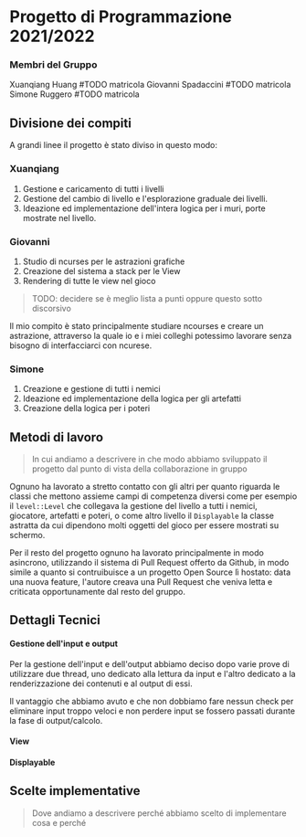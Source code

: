 # Progetto di Programmazione 2021/2022
### Membri del Gruppo
Xuanqiang Huang #TODO matricola
Giovanni Spadaccini #TODO matricola
Simone Ruggero #TODO matricola


## Divisione dei compiti
A grandi linee il progetto è stato diviso in questo modo:
### Xuanqiang
1. Gestione e caricamento di tutti i livelli
2. Gestione del cambio di livello e l'esplorazione graduale dei livelli.
3. Ideazione ed implementazione dell'intera logica per i muri, porte mostrate nel livello.

### Giovanni
1. Studio di ncurses per le astrazioni grafiche
2. Creazione del sistema a stack per le View
3. Rendering di tutte le view nel gioco
   
> TODO: decidere se è meglio lista a punti oppure questo sotto discorsivo
> 
Il mio compito è stato principalmente studiare ncourses e creare un astrazione, attraverso la quale io e i miei colleghi potessimo lavorare senza bisogno di interfacciarci con ncurese.

### Simone
1. Creazione e gestione di tutti i nemici
2. Ideazione ed implementazione della logica per gli artefatti
3. Creazione della logica per i poteri

## Metodi di lavoro
> In cui andiamo a descrivere in che modo abbiamo sviluppato il progetto dal punto di vista della collaborazione in gruppo
> 
Ognuno ha lavorato a stretto contatto con gli altri per quanto riguarda le classi che mettono assieme campi di competenza diversi come per esempio il `level::Level` che collegava la gestione del livello a tutti i nemici, giocatore, artefatti e poteri, o come altro livello il `Displayable` la classe astratta da cui dipendono molti oggetti del gioco per essere mostrati su schermo.

Per il resto del progetto ognuno ha lavorato principalmente in modo asincrono, utilizzando il sistema di Pull Request offerto da Github, in modo simile a quanto si contruibuisce a un progetto Open Source lì hostato: data una nuova feature, l'autore creava una Pull Request che veniva letta e criticata opportunamente dal resto del gruppo.



## Dettagli Tecnici
#### Gestione dell'input e output

Per la gestione dell'input e dell'output abbiamo deciso dopo varie prove di utilizzare due thread, uno dedicato alla lettura da input e l'altro dedicato a la renderizzazione dei contenuti e al output di essi.  

Il vantaggio che abbiamo avuto e che non dobbiamo fare nessun check per eliminare input troppo veloci e non perdere input se fossero passati durante la fase di output/calcolo.



#### View

#### Displayable



## Scelte implementative
> Dove andiamo a descrivere perché abbiamo scelto di implementare cosa e perché